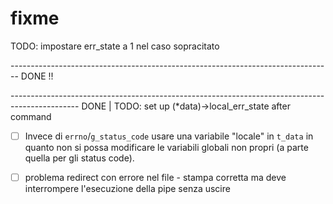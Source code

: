 # fixme

<!-- - [ ] Exit con lo status code dell'ultimo commando invece di 126 quando si fa CTRL + D

    ```
    ^D
    ``` -->
<!-- 
- [ ] Unset deve verificare se il nome della variabile e' corretta o meno. Se c'e' n'e' almeno una non valida, imposta lo status_code a 1 ma prosegue comunque con gli altri argomenti
    ```
    unset PWD 1err HOME
    ``` -->
TODO: impostare err_state a 1 nel caso sopracitato

<!-- - [ ] Export += lascia `1 byte` di leak e non funziona.
    ```
    export cia+=cia
    ^D
    ```
- [ ] Export di una variabile senza un valore (`...=...`) dovrebbe creare la variabile senza mostrarla in `env` e non scrivere `=...` dopo il suo nome
    ```
    export a
    ```
    - Es:
        ```
        export
        ...
        declare -x a
        ...
        ```
        ```
        ...
        env
        ...
        ```
- [ ] `ctrl + \` nell'input principale non deve fare niente
    ```
    echo ^\
    ```
- [ ] `cd` senza argomenti non funziona bene dopo aver fatto `unset` di `HOME`. Cio' funziona pero' con `cd ~`
    ```
    unset HOME
    cd
    ```
    <!-- ```
- [ ] segmentation fault con `""`/`''`
    ```
    ""
    ```
    oppure
    ```
    <builtin> "ciao" > out
    <builtin> "ciao" | ls
    ```
 -->

--------------------------------------------------------------------------------  DONE !!

<!-- - [ ] gestire meglio la priorita' dei dup2 per i builtin:
    - I redirect prevalgono sulle pipe.
        - se ho un redirect di input, ignoro la pipe[0] del commando precedente
        - se ho un redirect di output, ignoro la pipe[1] del commando corrente
    ```
    cat << eof | cat
    ciao
    eof
- [ ] myprompt$ echo caoisao>try/prova madonna puttan
        Type: 12, Value: echo
        Type: 11, Value:  
        Type: 13, Value: caoisao
        Type: 4, Value: >
        Type: 13, Value: try/prova
        Type: 11, Value:  
        Type: 12, Value: madonna --- questa non dovrebbe essere un comando
        Type: 11, Value:  
        Type: 13, Value: puttan
        Type: 7, Value: 
- [ ] `exit` in pipeline non freea tutto prima di uscire
    ```
    exit | echo
- [ ] ignorare l'input se e' composto da solo `whitespaces` (`man isspace`)

- [ ] 'echo by>try/prova jo' nelle builtin il prompt si ripresenta nel file e rimane la' fino a chiusura
    ``` -->
----------------------------------------------------------------------------------------------- DONE | TODO: set up (*data)->local_err_state after command
- [ ] Invece di `errno`/`g_status_code` usare una variabile "locale" in `t_data` in quanto non si possa modificare le variabili globali non propri (a parte quella per gli status code).

- [ ] problema redirect con errore nel file - stampa corretta ma deve interrompere l'esecuzione della pipe senza uscire

